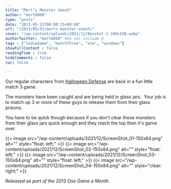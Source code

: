 ```yaml
---
title: "Mort’s Monster Smash"
author: "mort8088"
type: "posts"
date: "2013-05-31T00:00:15+00:00"
url: "/2013/05/31/morts-monster-smash/"
cover: "/wp-content/uploads/2021/12/Boxshot-1-109x150.webp"
authorTwitter: "mort8088" #do not include @
tags : ["indieGame", "matchThree", "xna", "windows"]
showFullContent : false
readingTime : true
hideComments : false
toc: false

---
```


Our regular characters from [Halloween Defense][1] are back in a fun little match 3 game.

The monsters have been caught and are being held in glass jars.  Your job is to match up 3 or more of these guys to release them from their glass prisons.

You have to be quick though because if you don't clear these monsters from their glass jars quick enough and they reach the top then it's game over.

{{< image src="/wp-content/uploads/2021/12/ScreenShot_01-150x84.png" alt="" style="float: left;" >}}
{{< image src="/wp-content/uploads/2021/12/ScreenShot_02-150x84.png" alt="" style="float: left;" >}}
{{< image src="/wp-content/uploads/2021/12/ScreenShot_03-150x84.png" alt="" style="float: left;" >}}
{{< image src="/wp-content/uploads/2021/12/ScreenShot_04-150x84.png" alt="" style="clear: right;" >}}

_Released as part of the 2013 One Game a Month._

 [1]: https://mort8088.com/2013/01/31/halloween-defense/
